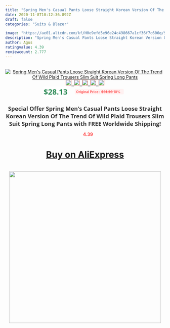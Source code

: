```yaml
---
title: "Spring Men's Casual Pants Loose Straight Korean Version Of The Trend Of Wild Plaid Trousers Slim Suit Spring Long Pants"
date: 2020-11-8T10:12:36.892Z
draft: false
categories: "Suits & Blazer"

image: "https://ae01.alicdn.com/kf/H0e9efd5e96e24c498667a1cf36f7c606q/Spring-Men-s-Casual-Pants-Loose-Straight-Korean-Version-Of-The-Trend-Of-Wild-Plaid-Trousers.jpg"
description: "Spring Men's Casual Pants Loose Straight Korean Version Of The Trend Of Wild Plaid Trousers Slim Suit Spring Long Pants"
author: Agus
ratingvalue: 4.39
reviewcount: 2.777
---
```

<br>
<div style="text-align: center;">
<a href="https://s.click.aliexpress.com/e/_9zmv8t" target="_blank" rel="nofollow noopener noreferrer"><img alt="Spring Men's Casual Pants Loose Straight Korean Version Of The Trend Of Wild Plaid Trousers Slim Suit Spring Long Pants" class="magnifier-image" src="https://ae01.alicdn.com/kf/H0e9efd5e96e24c498667a1cf36f7c606q/Spring-Men-s-Casual-Pants-Loose-Straight-Korean-Version-Of-The-Trend-Of-Wild-Plaid-Trousers.jpg_640x640.jpg">
<br>
<img style="border:1px solid salmon" src="https://ae01.alicdn.com/kf/H0e9efd5e96e24c498667a1cf36f7c606q/Spring-Men-s-Casual-Pants-Loose-Straight-Korean-Version-Of-The-Trend-Of-Wild-Plaid-Trousers.jpg_120x120.jpg">&nbsp;&nbsp;<img style="border:1px solid salmon" src="https://ae01.alicdn.com/kf/Hef7512f580b24e3eaf32e7ca29ad9760T/Spring-Men-s-Casual-Pants-Loose-Straight-Korean-Version-Of-The-Trend-Of-Wild-Plaid-Trousers.jpg_120x120.jpg">&nbsp;&nbsp;<img style="border:1px solid salmon" src="https://ae01.alicdn.com/kf/H2ca9bc5f20d44441bccecaa0d2435919a/Spring-Men-s-Casual-Pants-Loose-Straight-Korean-Version-Of-The-Trend-Of-Wild-Plaid-Trousers.jpg_120x120.jpg">&nbsp;&nbsp;<img style="border:1px solid salmon" src="https://ae01.alicdn.com/kf/H489de3081caa4c53acc7caa31d434ec8J/Spring-Men-s-Casual-Pants-Loose-Straight-Korean-Version-Of-The-Trend-Of-Wild-Plaid-Trousers.jpg_120x120.jpg">&nbsp;&nbsp;<img style="border:1px solid salmon" src="https://ae01.alicdn.com/kf/H7f9568be4b62442eab2c3d90bd36b3015/Spring-Men-s-Casual-Pants-Loose-Straight-Korean-Version-Of-The-Trend-Of-Wild-Plaid-Trousers.jpg_120x120.jpg"></a></div><br0>
<div style="text-align: center;"><span style="background-color: white; border: 0px; box-sizing: border-box; color: seagreen; display: inline-block; font-family: &quot;open sans&quot; , &quot;arial&quot; , &quot;helvetica&quot; , sans-serif , &quot;heiti&quot;; font-size: 24px; font-stretch: inherit; font-weight: 700; line-height: inherit; margin: 0px 10px 0px 0px; padding: 0px; vertical-align: middle;">$28.13 </span>
<span style="background: rgb(255 , 241 , 241); border-radius: 3px; border: 0px; box-sizing: border-box; color: #ff4747; display: inline-block; font-family: inherit; font-size: 12px; font-stretch: inherit; font-style: inherit; font-variant: inherit; font-weight: 600; line-height: inherit; margin: 0px; padding: 2px 5px; transform: scale(0.9); vertical-align: middle;">Original Price : <b style="text-decoration: line-through;">$31.26 </b> 10%&nbsp;&nbsp;</span></div>
<h1 style="color: #333333; display: inline-block; font-family: &quot;open sans&quot; , &quot;arial&quot; , &quot;helvetica&quot; , sans-serif , &quot;heiti&quot;; font-size: 18px; font-stretch: inherit; font-weight: 700; text-align: center;">Special Offer Spring Men's Casual Pants Loose Straight Korean Version Of The Trend Of Wild Plaid Trousers Slim Suit Spring Long Pants with FREE Worldwide Shipping!</h1>
<div style="color: #ff4747; text-align: center;">
<img src="https://4.bp.blogspot.com/-M0ZcTcb-5uY/XleCXlxnR4I/AAAAAAAAAEc/OrjgMkXV1oMQFaCRZj5HQwOCBcu3w1FegCPcBGAYYCw/s1600/star.png" style="height: 15px;">&nbsp;<b>4.39</b></div>
<div class="button_cont" align="center"><a class="buynow_a" href="https://s.click.aliexpress.com/e/_9zmv8t" target="_blank" rel="nofollow noopener noreferrer"><H1>Buy on AliExpress</H1></a></div><br>
<div class="separator" style="clear: both; text-align: center;">
<img src="https://lh3.googleusercontent.com/-pTy5HemUv9M/XlePHvY0dAI/AAAAAAAAAE4/0nX5iRUoIWY8eMW9Dpxeirr157OZliDIgCLcBGAsYHQ/s1600/badge.gif" width="480">
</div>
